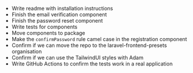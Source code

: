 - Write readme with installation instructions
- Finish the email verification component
- Finish the password reset component
- Write tests for components
- Move components to package
- Make the `confirmPassword` rule camel case in the registration component
- Confirm if we can move the repo to the laravel-frontend-presets organisation
- Confirm if we can use the TailwindUI styles with Adam
- Write GitHub Actions to confirm the tests work in a real application
